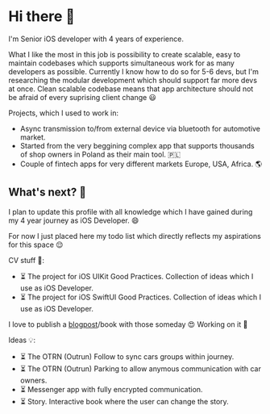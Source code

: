 # Hi there 👋

I'm Senior iOS developer with 4 years of experience.

What I like the most in this job is possibility to create scalable, easy to maintain codebases which supports simultaneous work for as many developers as possible. Currently I know how to do so for 5-6 devs, but I'm researching the modular development which should support far more devs at once. 
Clean scalable codebase means that app architecture should not be afraid of every suprising client change 😃

Projects, which I used to work in:
- Async transmission to/from external device via bluetooth for automotive market.
- Started from the very beggining complex app that supports thousands of shop owners in Poland as their main tool. 🇵🇱 
- Couple of fintech apps for very different markets Europe, USA, Africa. 🌎
 
## What's next? 🤔

I plan to update this profile with all knowledge which I have gained during my 4 year journey as iOS Developer. 😄

For now I just placed here my todo list which directly reflects my aspirations for this space 😌

CV stuff 🤪:
- ⏳ The project for iOS UIKit Good Practices. Collection of ideas which I use as iOS Developer. 
- ⏳ The project for iOS SwiftUI Good Practices. Collection of ideas which I use as iOS Developer.

I love to publish a [blogpost](https://ernichechelski.github.io/Blog/)/book with those someday 😍 Working on it 💪

Ideas 💡:
- ⏳ The OTRN (Outrun) Follow to sync cars groups within journey. 
- ⏳ The OTRN (Outrun) Parking to allow anymous communication with car owners.
- ⏳ Messenger app with fully encrypted communication.
- ⏳ Story. Interactive book where the user can change the story. 
<!--
**ernichechelski/ernichechelski** is a ✨ _special_ ✨ repository because its `README.md` (this file) appears on your GitHub profile.

Here are some ideas to get you started:

- 🔭 I’m currently working on ...
- 🌱 I’m currently learning ...
- 👯 I’m looking to collaborate on ...
- 🤔 I’m looking for help with ...
- 💬 Ask me about ...
- 📫 How to reach me: ...
- 😄 Pronouns: ...
- ⚡ Fun fact: ...
-->
